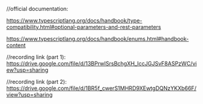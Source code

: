 //official documentation:

https://www.typescriptlang.org/docs/handbook/type-compatibility.html#optional-parameters-and-rest-parameters

https://www.typescriptlang.org/docs/handbook/enums.html#handbook-content


//recording link (part 1):
https://drive.google.com/file/d/13BPrwISrsBchgXH_IccJGJSvF8ASPzWC/view?usp=sharing


//recording link (part 2):
https://drive.google.com/file/d/1BR5f_cwerS1MHRD9XEwtgDQNzYKXb66F/view?usp=sharing